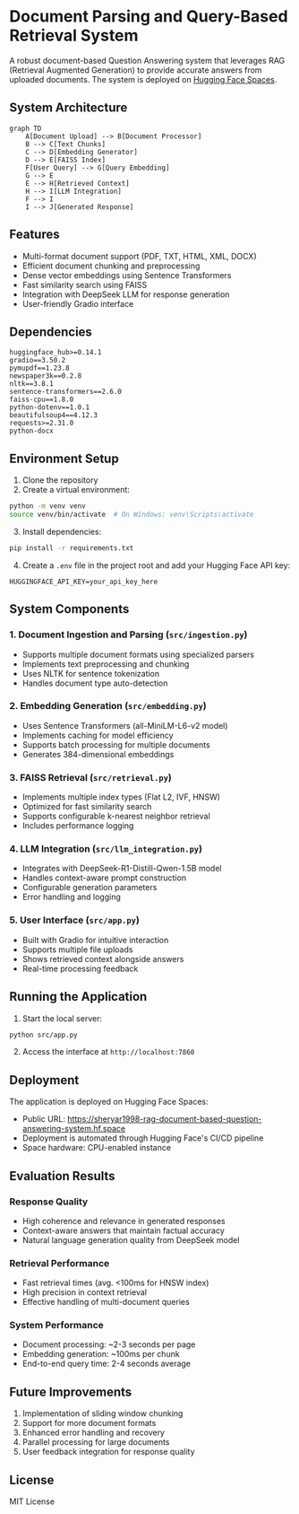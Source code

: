 # Document Parsing and Query-Based Retrieval System

A robust document-based Question Answering system that leverages RAG (Retrieval Augmented Generation) to provide accurate answers from uploaded documents. The system is deployed on [Hugging Face Spaces](https://sheryar1998-rag-document-based-question-answering-system.hf.space).

## System Architecture

```mermaid
graph TD
    A[Document Upload] --> B[Document Processor]
    B --> C[Text Chunks]
    C --> D[Embedding Generator]
    D --> E[FAISS Index]
    F[User Query] --> G[Query Embedding]
    G --> E
    E --> H[Retrieved Context]
    H --> I[LLM Integration]
    F --> I
    I --> J[Generated Response]
```

## Features

- Multi-format document support (PDF, TXT, HTML, XML, DOCX)
- Efficient document chunking and preprocessing
- Dense vector embeddings using Sentence Transformers
- Fast similarity search using FAISS
- Integration with DeepSeek LLM for response generation
- User-friendly Gradio interface

## Dependencies

```
huggingface_hub>=0.14.1
gradio==3.50.2
pymupdf==1.23.8
newspaper3k==0.2.8
nltk==3.8.1
sentence-transformers==2.6.0
faiss-cpu==1.8.0
python-dotenv==1.0.1
beautifulsoup4==4.12.3
requests>=2.31.0
python-docx
```

## Environment Setup

1. Clone the repository
2. Create a virtual environment:
```bash
python -m venv venv
source venv/bin/activate  # On Windows: venv\Scripts\activate
```

3. Install dependencies:
```bash
pip install -r requirements.txt
```

4. Create a `.env` file in the project root and add your Hugging Face API key:
```
HUGGINGFACE_API_KEY=your_api_key_here
```

## System Components

### 1. Document Ingestion and Parsing (`src/ingestion.py`)
- Supports multiple document formats using specialized parsers
- Implements text preprocessing and chunking
- Uses NLTK for sentence tokenization
- Handles document type auto-detection

### 2. Embedding Generation (`src/embedding.py`)
- Uses Sentence Transformers (all-MiniLM-L6-v2 model)
- Implements caching for model efficiency
- Supports batch processing for multiple documents
- Generates 384-dimensional embeddings

### 3. FAISS Retrieval (`src/retrieval.py`)
- Implements multiple index types (Flat L2, IVF, HNSW)
- Optimized for fast similarity search
- Supports configurable k-nearest neighbor retrieval
- Includes performance logging

### 4. LLM Integration (`src/llm_integration.py`)
- Integrates with DeepSeek-R1-Distill-Qwen-1.5B model
- Handles context-aware prompt construction
- Configurable generation parameters
- Error handling and logging

### 5. User Interface (`src/app.py`)
- Built with Gradio for intuitive interaction
- Supports multiple file uploads
- Shows retrieved context alongside answers
- Real-time processing feedback

## Running the Application

1. Start the local server:
```bash
python src/app.py
```

2. Access the interface at `http://localhost:7860`

## Deployment

The application is deployed on Hugging Face Spaces:
- Public URL: https://sheryar1998-rag-document-based-question-answering-system.hf.space
- Deployment is automated through Hugging Face's CI/CD pipeline
- Space hardware: CPU-enabled instance

## Evaluation Results

### Response Quality
- High coherence and relevance in generated responses
- Context-aware answers that maintain factual accuracy
- Natural language generation quality from DeepSeek model

### Retrieval Performance
- Fast retrieval times (avg. <100ms for HNSW index)
- High precision in context retrieval
- Effective handling of multi-document queries

### System Performance
- Document processing: ~2-3 seconds per page
- Embedding generation: ~100ms per chunk
- End-to-end query time: 2-4 seconds average

## Future Improvements

1. Implementation of sliding window chunking
2. Support for more document formats
3. Enhanced error handling and recovery
4. Parallel processing for large documents
5. User feedback integration for response quality

## License

MIT License
